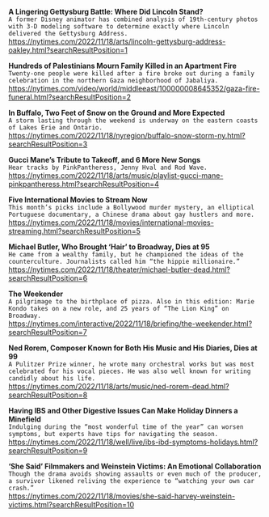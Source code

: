 **A Lingering Gettysburg Battle: Where Did Lincoln Stand?**\
`A former Disney animator has combined analysis of 19th-century photos with 3-D modeling software to determine exactly where Lincoln delivered the Gettysburg Address.`\
https://nytimes.com/2022/11/18/arts/lincoln-gettysburg-address-oakley.html?searchResultPosition=1

**Hundreds of Palestinians Mourn Family Killed in an Apartment Fire**\
`Twenty-one people were killed after a fire broke out during a family celebration in the northern Gaza neighborhood of Jabaliya.`\
https://nytimes.com/video/world/middleeast/100000008645352/gaza-fire-funeral.html?searchResultPosition=2

**In Buffalo, Two Feet of Snow on the Ground and More Expected**\
`A storm lasting through the weekend is underway on the eastern coasts of Lakes Erie and Ontario.`\
https://nytimes.com/2022/11/18/nyregion/buffalo-snow-storm-ny.html?searchResultPosition=3

**Gucci Mane’s Tribute to Takeoff, and 6 More New Songs**\
`Hear tracks by PinkPantheress, Jenny Hval and Rod Wave.`\
https://nytimes.com/2022/11/18/arts/music/playlist-gucci-mane-pinkpantheress.html?searchResultPosition=4

**Five International Movies to Stream Now**\
`This month’s picks include a Bollywood murder mystery, an elliptical Portuguese documentary, a Chinese drama about gay hustlers and more.`\
https://nytimes.com/2022/11/18/movies/international-movies-streaming.html?searchResultPosition=5

**Michael Butler, Who Brought ‘Hair’ to Broadway, Dies at 95**\
`He came from a wealthy family, but he championed the ideas of the counterculture. Journalists called him “the hippie millionaire.”`\
https://nytimes.com/2022/11/18/theater/michael-butler-dead.html?searchResultPosition=6

**The Weekender**\
`A pilgrimage to the birthplace of pizza. Also in this edition: Marie Kondo takes on a new role, and 25 years of “The Lion King” on Broadway.`\
https://nytimes.com/interactive/2022/11/18/briefing/the-weekender.html?searchResultPosition=7

**Ned Rorem, Composer Known for Both His Music and His Diaries, Dies at 99**\
`A Pulitzer Prize winner, he wrote many orchestral works but was most celebrated for his vocal pieces. He was also well known for writing candidly about his life.`\
https://nytimes.com/2022/11/18/arts/music/ned-rorem-dead.html?searchResultPosition=8

**Having IBS and Other Digestive Issues Can Make Holiday Dinners a Minefield**\
`Indulging during the “most wonderful time of the year” can worsen symptoms, but experts have tips for navigating the season.`\
https://nytimes.com/2022/11/18/well/live/ibs-ibd-symptoms-holidays.html?searchResultPosition=9

**‘She Said’ Filmmakers and Weinstein Victims: An Emotional Collaboration**\
`Though the drama avoids showing assaults or even much of the producer, a survivor likened reliving the experience to “watching your own car crash.”`\
https://nytimes.com/2022/11/18/movies/she-said-harvey-weinstein-victims.html?searchResultPosition=10

